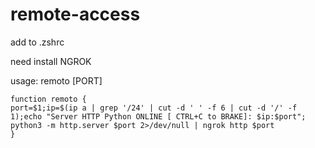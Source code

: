 # remote-access

add to .zshrc

need install NGROK

usage: remoto [PORT]

```
function remoto {
port=$1;ip=$(ip a | grep '/24' | cut -d ' ' -f 6 | cut -d '/' -f 1);echo "Server HTTP Python ONLINE [ CTRL+C to BRAKE]: $ip:$port"; python3 -m http.server $port 2>/dev/null | ngrok http $port
}
```
